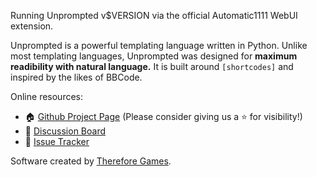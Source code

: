 Running Unprompted v$VERSION via the official Automatic1111 WebUI extension.

Unprompted is a powerful templating language written in Python. Unlike most templating languages, Unprompted was designed for **maximum readibility with natural language.** It is built around `[shortcodes]` and inspired by the likes of BBCode.

Online resources:
- 🏠 [Github Project Page](https://github.com/ThereforeGames/unprompted) (Please consider giving us a ⭐ for visibility!)
- 💬 [Discussion Board](https://github.com/ThereforeGames/unprompted/discussions)
- 🔧 [Issue Tracker](https://github.com/ThereforeGames/unprompted/issues)

Software created by [Therefore Games](https://therefore.games).